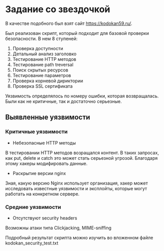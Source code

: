 # Задание со звездочкой 

В качестве подобного был взят сайт https://kodokan59.ru/.

Был реализован скрипт, который подходит для базовой проверки безопасности. В нем 8 ступеней:
1. Проверка доступности
2. Детальный анализ заголовко
3. Тестирование HTTP методов
4. Тестирование path treversal
5. Поиск скрытых ресурсов
6. Тестирование параметров
7. Проверка корневой дириктории
8. Проверка SSL сертификата

Уязвимость определялось по номеру ошибки, которая возвращалась. Были как не критичные, так и достаточно серьезные.

## Выявленные уязвимости
### Критичные уязвимости 
- Небезопасные HTTP методы

В тестировании HTTP методов возращался контент. В таких запросах, как  put, delete и catch это может стать серьезной угрозой. Благодаря этому хакеры модифировать данные.

- Раскрытие версии nginx

Зная, какую версию Nginx использует организация, хакер может исследовать известные уязвимости и эксплойты, которые могут работать на конкретном сервере.

### Средние уязвимости
- Отсутствуют security headers

Возможны атаки типа Clickjacking, MIME-sniffing

Подробный результат скрипта можно изучить во вложенном файле kodokan_security_test.txt




